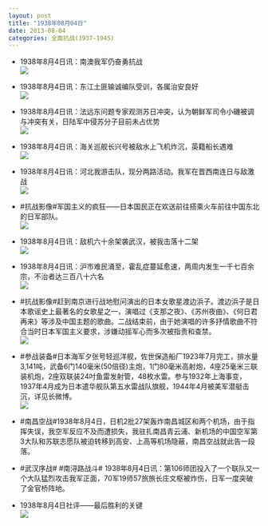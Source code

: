 ```yaml
---
layout: post
title: "1938年08月04日"
date: 2013-08-04
categories: 全面抗战(1937-1945)
---
```


<meta name="referrer" content="no-referrer" />

- 1938年8月4日讯：南澳我军仍奋勇抗战 <br/><img src="https://ww1.sinaimg.cn/large/aca367d8jw1e7azdcf9moj20ar0qqwh6.jpg" />

- 1938年8月4日讯：东江土匪输诚编队受训，各属治安良好 <br/><img src="https://ww1.sinaimg.cn/large/aca367d8jw1e7axmwwsnqj20900qvmz0.jpg" />

- 1938年8月4日讯：法远东问题专家观测苏日冲突，认为朝鲜军司令小磯被调与冲突有关，日陆军中侵苏分子目前未占优势 <br/><img src="https://ww3.sinaimg.cn/large/aca367d8jw1e7avwd2puyj20c117waei.jpg" />

- 1938年8月4日讯：海关巡舰长兴号被敌水上飞机炸沉，英籍船长遇难 <br/><img src="https://ww3.sinaimg.cn/large/aca367d8jw1e7au5z82d5j20aw0k3wg5.jpg" />

- 1938年8月4日讯：河北我游击队，现分两路活动。我军在晋西南连日与敌激战 <br/><img src="https://ww3.sinaimg.cn/large/aca367d8jw1e7ap0sk4naj20c1179q7d.jpg" />

- #抗战影像#军国主义的疯狂——日本国民正在欢送前往搭乘火车前往中国东北的日军部队。 <br/><img src="https://ww3.sinaimg.cn/large/aca367d8jw1e7amydp71xj20ci092q4f.jpg" />

- 1938年8月4日讯：敌机六十余架袭武汉，被我击落十二架 <br/><img src="https://ww4.sinaimg.cn/large/aca367d8jw1e7ajrgfqo4j20660pe3zp.jpg" />

- 1938年8月4日讯：沪市难民涌至，霍乱症蔓延愈速，两周内发生一千七百余宗，不治者达三百八十六名 <br/><img src="https://ww4.sinaimg.cn/large/aca367d8jw1e7ai12bcmvj20a40jlgmw.jpg" />

- #抗战影像#赶到南京进行战地慰问演出的日本女歌星渡边浜子。渡边浜子是日本歌谣史上最著名的女歌星之一，演唱过《支那之夜》、《苏州夜曲》、《何日君再来》等涉及中国主题的歌曲。二战结束前，由于她演唱的许多抒情歌曲不符合当时日本军国主义要求，涉嫌动摇军心而多次被指责和查禁。  <br/><img src="https://ww3.sinaimg.cn/large/aca367d8jw1e7ag0dgrkxj20b40p275g.jpg" />

- #参战装备#日本海军夕张号轻巡洋舰，佐世保造船厂1923年7月完工，排水量3,141吨，武备6门140毫米(50倍径)主炮，1门80毫米高射炮，4座25毫米三联装机炮，2座双联装24吋鱼雷发射管，48枚水雷。参与1932年上海事变，1937年4月成为日本遣华舰队第五水雷战队旗舰，1944年4月被美军潜艇击沉，详见长微博。   <br/><img src="https://ww1.sinaimg.cn/large/aca367d8jw1e7aea4qfh2j20c122j445.jpg" />

- #南昌空战#1938年8月4日，日机2批27架轰炸南昌城区和两个机场，由于指挥失误，我空军反应不及而遭损失，我驻扎南昌青云浦、新机场的中国空军第3大队和苏联志愿队被迫转移到高安、上高等机场隐蔽，南昌空战就此告一段落。 

- #武汉序战# #南浔路战斗# 1938年8月4日讯：第106师团投入了一个联队又一个大队猛烈攻击我军正面，70军19师57旅旅长庄文枢被炸伤，日军一度突破了金官桥阵地。 

- 1938年8月4日社评——最后胜利的关键 <br/><img src="https://ww1.sinaimg.cn/large/aca367d8jw1e7a9cuqfxej20c10on0wb.jpg" />

